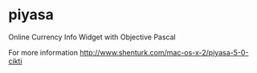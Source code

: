 # piyasa
Online Currency Info Widget with Objective Pascal

For more information http://www.shenturk.com/mac-os-x-2/piyasa-5-0-cikti
